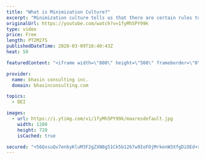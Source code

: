 ```yaml
---
title: "What is Minimization Culture?"
excerpt: "Minimization culture tells us that there are certain rules to follow in order to get ahead at work. In this video, DEI expert Ritu Bhasin discusses the problems with minimization and how leaders can inclusively coach diverse professionals for success, not conformity.  - - - - -   bhasin consulting inc."
originalUrl: https://youtube.com/watch?v=1fyMh5PY99k
type: video
price: Free
length: PT2M27S
publishedDateTime: 2020-03-09T16:40:43Z
heat: 50

featuredContent: "<iframe width=\"800\" height=\"500\" frameborder=\"0\" src=\"https://www.youtube.com/embed/1fyMh5PY99k\" allow=\"accelerometer; autoplay; encrypted-media; gyroscope; picture-in-picture\" allowfullscreen></iframe>"

provider:
  name: bhasin consulting inc.
  domain: bhasinconsulting.com

topics:
  - DEI

images:
  - url: https://i.ytimg.com/vi/1fyMh5PY99k/maxresdefault.jpg
    width: 1280
    height: 720
    isCached: true

secured: "+56QxsuQv7enbyKluM3F2gZXN8g51Ck5b1267w9IoFOjMrkenW3XfgDiOEd+xn29pEYL6dXKQafnCRETxP412lLTbII76GDKCI0jhMOPV4Jc+KerF55NJYR5v4z3sRidENaWaIS8VQhldpJyfyWneOiDXuYMxoOJlTzfLdpB8KJPLcJmhqzeGIrKc/YNaCUkqObCmS0Iz568W2F/gU34l+516Q9lkeO9c8YcbRtrW/Imuh9OJnnOhND4wS8UvW/plOZBxZpvkzOv3tIH/Ckv9T9UZ2X1+zrB6t2VRGYDfapGy4/hQerF+J6iTJP/40VFh4Soe/kSmjNCVSL/251MY2C1XpVgg9bKFOhGQv89g7sdG7xlx6D4z7ZujOIGzZZ6IAAZoakeIR4vQGYooWDUbshFeuuvDcwkKO/P20h1Xak=;M6/2F3HmQqUdLvYVgnvrcQ=="
---
```



